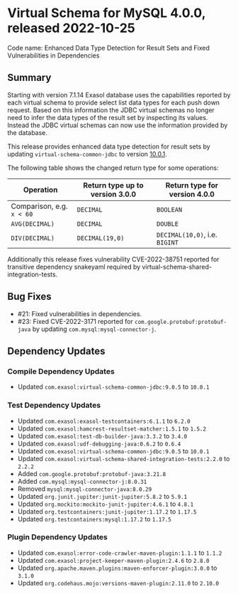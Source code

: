 # Virtual Schema for MySQL 4.0.0, released 2022-10-25

Code name: Enhanced Data Type Detection for Result Sets and Fixed Vulnerabilities in Dependencies

## Summary

Starting with version 7.1.14 Exasol database uses the capabilities reported by each virtual schema to provide select list data types for each push down request. Based on this information the JDBC virtual schemas no longer need to infer the data types of the result set by inspecting its values. Instead the JDBC virtual schemas can now use the information provided by the database.

This release provides enhanced data type detection for result sets by updating `virtual-schema-common-jdbc` to version [10.0.1](https://github.com/exasol/virtual-schema-common-jdbc/releases/tag/10.0.1).

The following table shows the changed return type for some operations:

| Operation | Return type up to version 3.0.0 | Return type for version 4.0.0  |
|-----------|---------------------------------|--------------------------------|
| Comparison, e.g. `x < 60` | `DECIMAL`| `BOOLEAN` |
| `AVG(DECIMAL)`            | `DECIMAL`| `DOUBLE`  |
| `DIV(DECIMAL)`            | `DECIMAL(19,0)`| `DECIMAL(10,0)`, i.e. `BIGINT` |

Additionally this release fixes vulnerability CVE-2022-38751 reported for transitive dependency snakeyaml required by virtual-schema-shared-integration-tests.

## Bug Fixes

* #21: Fixed vulnerabilities in dependencies.
* #23: Fixed CVE-2022-3171 reported for `com.google.protobuf:protobuf-java` by updating  `com.mysql:mysql-connector-j`.

## Dependency Updates

### Compile Dependency Updates

* Updated `com.exasol:virtual-schema-common-jdbc:9.0.5` to `10.0.1`

### Test Dependency Updates

* Updated `com.exasol:exasol-testcontainers:6.1.1` to `6.2.0`
* Updated `com.exasol:hamcrest-resultset-matcher:1.5.1` to `1.5.2`
* Updated `com.exasol:test-db-builder-java:3.3.2` to `3.4.0`
* Updated `com.exasol:udf-debugging-java:0.6.2` to `0.6.4`
* Updated `com.exasol:virtual-schema-common-jdbc:9.0.5` to `10.0.1`
* Updated `com.exasol:virtual-schema-shared-integration-tests:2.2.0` to `2.2.2`
* Added `com.google.protobuf:protobuf-java:3.21.8`
* Added `com.mysql:mysql-connector-j:8.0.31`
* Removed `mysql:mysql-connector-java:8.0.29`
* Updated `org.junit.jupiter:junit-jupiter:5.8.2` to `5.9.1`
* Updated `org.mockito:mockito-junit-jupiter:4.6.1` to `4.8.1`
* Updated `org.testcontainers:junit-jupiter:1.17.2` to `1.17.5`
* Updated `org.testcontainers:mysql:1.17.2` to `1.17.5`

### Plugin Dependency Updates

* Updated `com.exasol:error-code-crawler-maven-plugin:1.1.1` to `1.1.2`
* Updated `com.exasol:project-keeper-maven-plugin:2.4.6` to `2.8.0`
* Updated `org.apache.maven.plugins:maven-enforcer-plugin:3.0.0` to `3.1.0`
* Updated `org.codehaus.mojo:versions-maven-plugin:2.11.0` to `2.10.0`
